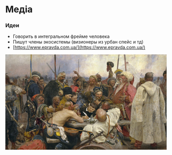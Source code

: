 # Медіа

### Идеи

* Говорить в интегральном фрейме человека
* Пишут члены экосистемы \(визионеры из урбан спейс и тд\)
* [https://www.epravda.com.ua/](https://www.epravda.com.ua/)

![](../.gitbook/assets/image%20%28145%29.png)

